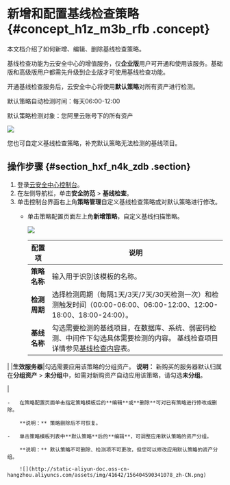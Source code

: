 # 新增和配置基线检查策略 {#concept_h1z_m3b_rfb .concept}

本文档介绍了如何新增、编辑、删除基线检查策略。

基线检查功能为云安全中心的增值服务，仅**企业版**用户可开通和使用该服务。基础版和高级版用户都需先升级到企业版才可使用基线检查功能。

开通基线检查服务后，云安全中心将使用**默认策略**对所有资产进行检测。

默认策略自动检测时间：每天06:00-12:00

默认策略检测对象：您阿里云账号下的所有资产

![](http://static-aliyun-doc.oss-cn-hangzhou.aliyuncs.com/assets/img/41642/156404590341077_zh-CN.png)

您也可自定义基线检查策略，补充默认策略无法检测的基线项目。

## 操作步骤 {#section_hxf_n4k_zdb .section}

1.  登录[云安全中心控制台](https://yundun.console.aliyun.com/?p=sas)。
2.  在左侧导航栏，单击**安全防范** \> **基线检查**。
3.  单击控制台界面右上角**策略管理**自定义基线检查策略或对默认策略进行修改。
    -   单击策略配置页面左上角**新增策略**，自定义基线扫描策略。

        ![](http://static-aliyun-doc.oss-cn-hangzhou.aliyuncs.com/assets/img/41642/156404590341084_zh-CN.png)

        |配置项|说明|
        |---|--|
        |**策略名称**|输入用于识别该模板的名称。|
        |**检测周期**|选择检测周期（每隔1天/3天/7天/30天检测一次）和检测触发时间（00:00-06:00、06:00-12:00、12:00-18:00、18:00-24:00）。|
        |**基线名称**|勾选需要检测的基线项目，在数据库、系统、弱密码检测、中间件下勾选具体需要检测的内容。 基线检查项目详情参见[基线检查内容](cn.zh-CN/用户指南/基线检查/基线检查概述.md#table_brz_4q1_f2b)表。

 |
        |**生效服务器**|勾选需要应用该策略的分组资产。 **说明：** 新购买的服务器默认归属在**分组资产** \> **未分组**中，如需对新购资产自动应用该策略，请勾选**未分组**。

 |

    -   在策略配置页面单击指定策略模板后的**编辑**或**删除**可对已有策略进行修改或删除。

        **说明：** 策略删除后不可恢复。

    -   单击策略模板列表中**默认策略**后的**编辑**，可调整应用默认策略的资产分组。

        **说明：** 默认策略不可删除、检测项不可更改，但您可以修改应用默认策略的资产分组。

        ![](http://static-aliyun-doc.oss-cn-hangzhou.aliyuncs.com/assets/img/41642/156404590341078_zh-CN.png)


